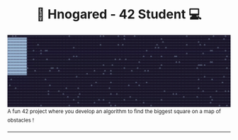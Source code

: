 <!--
**Hnogared/Hnogared** is a ✨ _special_ ✨ repository because its `README.md` (this file) appears on your GitHub profile.

Here are some ideas to get you started:

- 🔭 I’m currently working on ...
- 🌱 I’m currently learning ...
- 👯 I’m looking to collaborate on ...
- 🤔 I’m looking for help with ...
- 💬 Ask me about ...
- 📫 How to reach me: ...
- 😄 Pronouns: ...
- ⚡ Fun fact: ...
-->

<h1 align="center">👋 Hnogared - 42 Student 💻</h1>

![alt text][bsq_gif]
<sup>A fun 42 project where you develop an algorithm to find the biggest square on a map of obstacles !</sup>

***

[bsq_gif]: https://github.com/Hnogared/Hnogared/blob/main/src/images/bsq_seq.gif "BSQ GIF"
